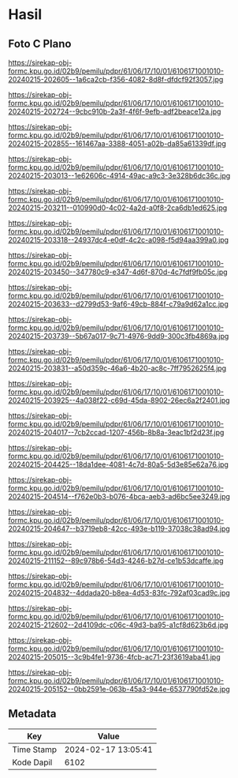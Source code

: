 # Hasil

## Foto C Plano

https://sirekap-obj-formc.kpu.go.id/02b9/pemilu/pdpr/61/06/17/10/01/6106171001010-20240215-202605--1a6ca2cb-f356-4082-8d8f-dfdcf92f3057.jpg

https://sirekap-obj-formc.kpu.go.id/02b9/pemilu/pdpr/61/06/17/10/01/6106171001010-20240215-202724--9cbc910b-2a3f-4f6f-9efb-adf2beace12a.jpg

https://sirekap-obj-formc.kpu.go.id/02b9/pemilu/pdpr/61/06/17/10/01/6106171001010-20240215-202855--161467aa-3388-4051-a02b-da85a61339df.jpg

https://sirekap-obj-formc.kpu.go.id/02b9/pemilu/pdpr/61/06/17/10/01/6106171001010-20240215-203013--1e62606c-4914-49ac-a9c3-3e328b6dc36c.jpg

https://sirekap-obj-formc.kpu.go.id/02b9/pemilu/pdpr/61/06/17/10/01/6106171001010-20240215-203211--010990d0-4c02-4a2d-a0f8-2ca6db1ed625.jpg

https://sirekap-obj-formc.kpu.go.id/02b9/pemilu/pdpr/61/06/17/10/01/6106171001010-20240215-203318--24937dc4-e0df-4c2c-a098-f5d94aa399a0.jpg

https://sirekap-obj-formc.kpu.go.id/02b9/pemilu/pdpr/61/06/17/10/01/6106171001010-20240215-203450--347780c9-e347-4d6f-870d-4c7fdf9fb05c.jpg

https://sirekap-obj-formc.kpu.go.id/02b9/pemilu/pdpr/61/06/17/10/01/6106171001010-20240215-203633--d2799d53-9af6-49cb-884f-c79a9d62a1cc.jpg

https://sirekap-obj-formc.kpu.go.id/02b9/pemilu/pdpr/61/06/17/10/01/6106171001010-20240215-203739--5b67a017-9c71-4976-9dd9-300c3fb4869a.jpg

https://sirekap-obj-formc.kpu.go.id/02b9/pemilu/pdpr/61/06/17/10/01/6106171001010-20240215-203831--a50d359c-46a6-4b20-ac8c-7ff7952625f4.jpg

https://sirekap-obj-formc.kpu.go.id/02b9/pemilu/pdpr/61/06/17/10/01/6106171001010-20240215-203925--4a038f22-c69d-45da-8902-26ec6a2f2401.jpg

https://sirekap-obj-formc.kpu.go.id/02b9/pemilu/pdpr/61/06/17/10/01/6106171001010-20240215-204017--7cb2ccad-1207-456b-8b8a-3eac1bf2d23f.jpg

https://sirekap-obj-formc.kpu.go.id/02b9/pemilu/pdpr/61/06/17/10/01/6106171001010-20240215-204425--18da1dee-4081-4c7d-80a5-5d3e85e62a76.jpg

https://sirekap-obj-formc.kpu.go.id/02b9/pemilu/pdpr/61/06/17/10/01/6106171001010-20240215-204514--f762e0b3-b076-4bca-aeb3-ad6bc5ee3249.jpg

https://sirekap-obj-formc.kpu.go.id/02b9/pemilu/pdpr/61/06/17/10/01/6106171001010-20240215-204647--b3719eb8-42cc-493e-b119-37038c38ad94.jpg

https://sirekap-obj-formc.kpu.go.id/02b9/pemilu/pdpr/61/06/17/10/01/6106171001010-20240215-211152--89c978b6-54d3-4246-b27d-ce1b53dcaffe.jpg

https://sirekap-obj-formc.kpu.go.id/02b9/pemilu/pdpr/61/06/17/10/01/6106171001010-20240215-204832--4ddada20-b8ea-4d53-83fc-792af03cad9c.jpg

https://sirekap-obj-formc.kpu.go.id/02b9/pemilu/pdpr/61/06/17/10/01/6106171001010-20240215-212602--2d4109dc-c06c-49d3-ba95-a1cf8d623b6d.jpg

https://sirekap-obj-formc.kpu.go.id/02b9/pemilu/pdpr/61/06/17/10/01/6106171001010-20240215-205015--3c9b4fe1-9736-4fcb-ac71-23f3619aba41.jpg

https://sirekap-obj-formc.kpu.go.id/02b9/pemilu/pdpr/61/06/17/10/01/6106171001010-20240215-205152--0bb2591e-063b-45a3-944e-6537790fd52e.jpg


## Metadata

| Key        | Value               |
| ---------- | ------------------- |
| Time Stamp | 2024-02-17 13:05:41 |
| Kode Dapil | 6102                |




